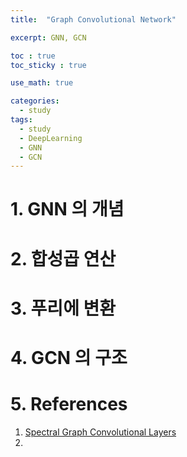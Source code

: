 ```yaml
---
title:  "Graph Convolutional Network"

excerpt: GNN, GCN 

toc : true
toc_sticky : true  

use_math: true

categories:
  - study
tags:
  - study
  - DeepLearning
  - GNN
  - GCN
---
```


# 1. GNN 의 개념

# 2. 합성곱 연산 

# 3. 푸리에 변환 

# 4. GCN 의 구조 

# 5. References

1. [Spectral Graph Convolutional Layers](https://colab.research.google.com/github/AntonioLonga/PytorchGeometricTutorial/blob/main/Tutorial4/Tutorial4.ipynb#scrollTo=qci9woTPC-TF)
2. 

